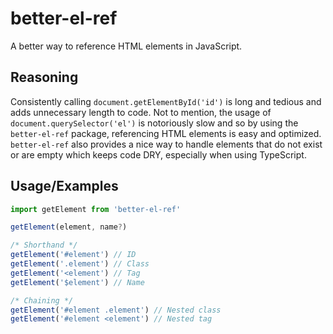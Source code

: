 # better-el-ref

A better way to reference HTML elements in JavaScript.

## Reasoning

Consistently calling `document.getElementById('id')` is long and tedious and adds unnecessary length to code. Not to mention, the usage of `document.querySelector('el')` is notoriously slow and so by using the `better-el-ref` package, referencing HTML elements is easy and optimized. `better-el-ref` also provides a nice way to handle elements that do not exist or are empty which keeps code DRY, especially when using TypeScript.

## Usage/Examples

```js
import getElement from 'better-el-ref'

getElement(element, name?)

/* Shorthand */
getElement('#element') // ID
getElement('.element') // Class
getElement('<element') // Tag
getElement('$element') // Name

/* Chaining */
getElement('#element .element') // Nested class
getElement('#element <element') // Nested tag
```
